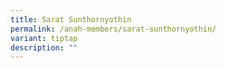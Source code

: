 ```yaml
---
title: Sarat Sunthornyothin
permalink: /anah-members/sarat-sunthornyothin/
variant: tiptap
description: ""
---
```

<p></p>